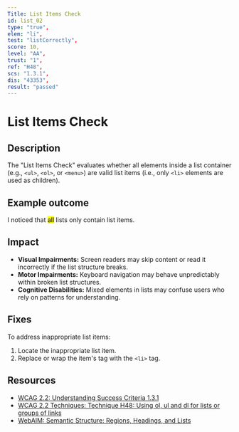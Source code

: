 ```yaml
---
Title: List Items Check
id: list_02
type: "true",
elem: "li",
test: "listCorrectly",
score: 10,
level: "AA",
trust: "1",
ref: "H48",
scs: "1.3.1",
dis: "43353",
result: "passed"
---
```


# List Items Check

## Description

The "List Items Check" evaluates whether all elements inside a list container (e.g., <code>&lt;ul&gt;</code>, <code>&lt;ol&gt;</code>, or <code>&lt;menu&gt;</code>) are valid list items (i.e., only <code>&lt;li&gt;</code> elements are used as children).

## Example outcome

I noticed that <mark>all</mark> lists only contain list items.

## Impact

- **Visual Impairments:** Screen readers may skip content or read it incorrectly if the list structure breaks.
- **Motor Impairments:** Keyboard navigation may behave unpredictably within broken list structures.
- **Cognitive Disabilities:** Mixed elements in lists may confuse users who rely on patterns for understanding.

## Fixes

To address inappropriate list items:

1. Locate the inappropriate list item.
2. Replace or wrap the item's tag with the <code>&lt;li&gt;</code> tag.

## Resources

- [WCAG 2.2: Understanding Success Criteria 1.3.1](https://www.w3.org/WAI/WCAG22/Understanding/info-and-relationships)
- [WCAG 2.2 Techniques: Technique H48: Using ol, ul and dl for lists or groups of links](https://www.w3.org/WAI/WCAG22/Techniques/html/H48)
- [WebAIM: Semantic Structure: Regions, Headings, and Lists](https://webaim.org/techniques/semanticstructure/)
